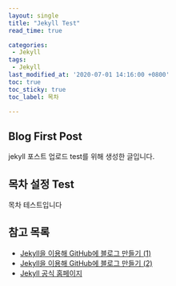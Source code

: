 ```yaml
---
layout: single
title: "Jekyll Test"
read_time: true

categories: 
 - Jekyll
tags: 
 - Jekyll
last_modified_at: '2020-07-01 14:16:00 +0800'
toc: true
toc_sticky: true
toc_label: 목차

---
```

## Blog First Post 
jekyll 포스트 업로드 test를 위해 생성한 글입니다.
 
## 목차 설정 Test
목차 테스트입니다
 
## 참고 목록
- [Jekyll을 이용해 GitHub에 블로그 만들기 (1)](https://jetalog.net/86)
- [Jekyll을 이용해 GitHub에 블로그 만들기 (2)](https://jetalog.net/87)
- [Jekyll 공식 홈페이지](https://jekyllrb-ko.github.io)
```
